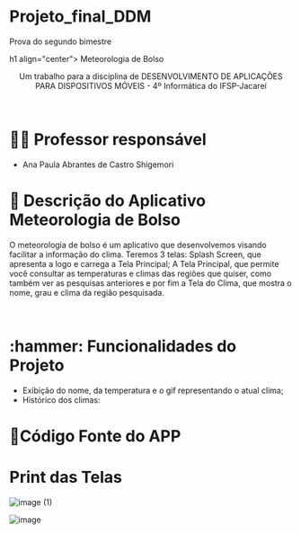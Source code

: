 # Projeto_final_DDM
Prova do segundo bimestre


h1 align="center"> Meteorologia de Bolso </h1>
<p align="center">Um trabalho para a disciplina de DESENVOLVIMENTO DE APLICAÇÕES PARA DISPOSITIVOS MÓVEIS - 4º Informática do IFSP-Jacareí</p>
<br>
<p align="center">


<h1>🧑‍🏫 Professor responsável</h1> 

-  Ana Paula Abrantes de Castro Shigemori 

<h1>🎯 Descrição do Aplicativo Meteorologia de Bolso</h1> 

O meteorologia de bolso é um aplicativo que desenvolvemos visando facilitar a informação do clima. Teremos 3 telas: Splash Screen, que apresenta a logo e carrega a Tela Principal; A Tela Principal, que permite você consultar as temperaturas e climas das regiões que quiser, como também ver as pesquisas anteriores e por fim a Tela do Clima, que mostra o nome, grau e clima da região pesquisada.

<br>


<h1>:hammer: Funcionalidades do Projeto</h1>

- Exibição do nome, da temperatura e o gif representando o atual clima;
- Histórico dos climas: 


<h1>📱Código Fonte do APP </h1>





<h1>Print das Telas</h1>

![image (1)](https://github.com/user-attachments/assets/945bbb1f-39a2-40c4-8ea0-672b3a8944ed)

![image](https://github.com/user-attachments/assets/f202bdf4-904c-4525-83bf-b34dc3219ae1)


<br><br>



